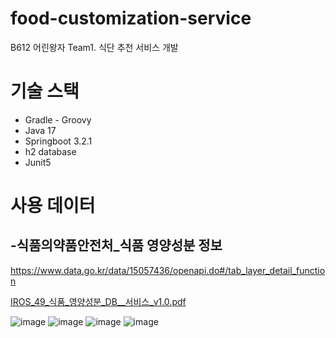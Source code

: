 # food-customization-service
 B612 어린왕자 Team1. 식단 추천 서비스 개발

# 기술 스택
- Gradle - Groovy
- Java 17
- Springboot 3.2.1
- h2 database
- Junit5
  
# 사용 데이터
## -식품의약품안전처_식품 영양성분 정보
https://www.data.go.kr/data/15057436/openapi.do#/tab_layer_detail_function

[IROS_49_식품_영양성분_DB__서비스_v1.0.pdf](https://github.com/riceCakeSsamanKo/food-customization-service/files/13799702/IROS_49_._._DB__._v1.0.pdf)


![image](https://github.com/riceCakeSsamanKo/food-customization-service/assets/121627245/556c5483-153a-4b49-bf0b-f5655da91fbf)
![image](https://github.com/riceCakeSsamanKo/food-customization-service/assets/121627245/c2fd4ec1-4e38-4c18-ad9e-3616b50c6efd)
![image](https://github.com/riceCakeSsamanKo/food-customization-service/assets/121627245/93efe158-b52e-424b-889b-1372a5622e16)
![image](https://github.com/riceCakeSsamanKo/food-customization-service/assets/121627245/3900fbf6-c3df-49a6-b9ff-503d4818de69)
